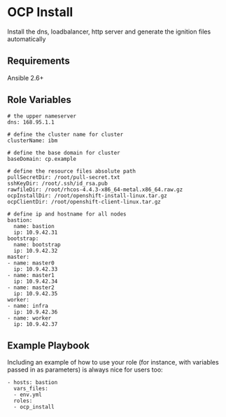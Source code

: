 OCP Install
=========

Install the dns, loadbalancer, http server and generate the ignition files automatically

Requirements
------------

Ansible 2.6+

Role Variables
--------------

    # the upper nameserver
    dns: 168.95.1.1
    
    # define the cluster name for cluster
    clusterName: ibm
    
    # define the base domain for cluster
    baseDomain: cp.example

    # define the resource files absolute path
    pullSecretDir: /root/pull-secret.txt
    sshKeyDir: /root/.ssh/id_rsa.pub
    rawfileDir: /root/rhcos-4.4.3-x86_64-metal.x86_64.raw.gz
    ocpInstallDir: /root/openshift-install-linux.tar.gz
    ocpClientDir: /root/openshift-client-linux.tar.gz
    
    # define ip and hostname for all nodes
    bastion:
      name: bastion
      ip: 10.9.42.31
    bootstrap:
      name: bootstrap
      ip: 10.9.42.32
    master:
    - name: master0
      ip: 10.9.42.33
    - name: master1
      ip: 10.9.42.34
    - name: master2
      ip: 10.9.42.35
    worker:
    - name: infra
      ip: 10.9.42.36
    - name: worker
      ip: 10.9.42.37


Example Playbook
----------------

Including an example of how to use your role (for instance, with variables passed in as parameters) is always nice for users too:

    - hosts: bastion
      vars_files:
      - env.yml
      roles:
      - ocp_install
